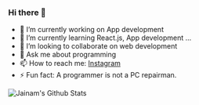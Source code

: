 ### Hi there 👋

<!--
**jevin925/jevin925** is a ✨ _special_ ✨ repository because its `README.md` (this file) appears on your GitHub profile. -->


- 🔭 I’m currently working on App development
- 🌱 I’m currently learning React.js, App development ...
- 👯 I’m looking to collaborate on web development
- 💬 Ask me about programming
- 📫 How to reach me:  [Instagram](https://www.instagram.com/jevin_vekaria1712/)
- ⚡ Fun fact: A programmer is not a PC repairman.



![Jainam's Github Stats](https://github-readme-stats.vercel.app/api?username=jevin925&show_icons=true&icon_color=000&title_color=000)
